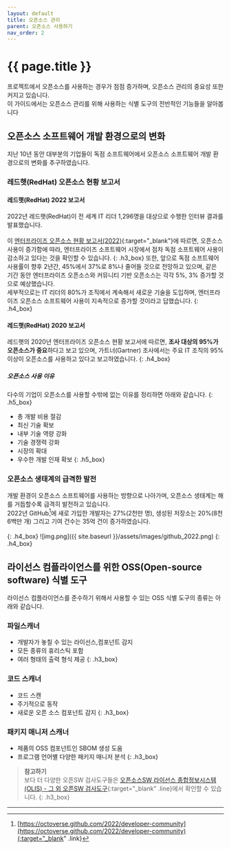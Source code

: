 ```yaml
---
layout: default
title: 오픈소스 관리
parent: 오픈소스 사용하기
nav_order: 2
---
```

# {{ page.title }}
<div class="summary">
프로젝트에서 오픈소스를 사용하는 경우가 점점 증가하며, 오픈소스 관리의 중요성 또한 커지고 있습니다. <br>
이 가이드에서는 오픈소스 관리를 위해 사용하는 식별 도구의 전반적인 기능들을 알아봅니다
</div>

## 오픈소스 소프트웨어 개발 환경으로의 변화
지난 10년 동안 대부분의 기업들이 독점 소프트웨어에서 오픈소스 소프트웨어 개발 환경으로의 변화를 추구하였습니다.

### 레드햇(RedHat) 오픈소스 현황 보고서
#### 레드햇(RedHat) 2022 보고서
2022년 레드햇(RedHat)이 전 세계 IT 리더 1,296명을 대상으로 수행한 인터뷰 결과를 발표했습니다.<br><br>
이 [엔터프라이즈 오픈소스 현황 보고서(2022)](https://www.redhat.com/en/enterprise-open-source-report/2022){:target="_blank"}에 따르면, 
오픈소스 사용이 증가함에 따라, 엔터프라이즈 소프트웨어 시장에서 점차 독점 소프트웨어 사용이 감소하고 있다는 것을 확인할 수 있습니다.
{: .h3_box}
또한, 앞으로 독점 소프트웨어 사용률이 향후 2년간, 45%에서 37%로 8%나 줄어들 것으로 전망하고 있으며,
같은 기간 동안 엔터프라이즈 오픈소스와 커뮤니티 기반 오픈소스는 각각 5%, 3% 증가할 것으로 예상했습니다.<br> 
세부적으로는 IT 리더의 80%가 조직에서 계속해서 새로운 기술을 도입하며, 엔터프라이즈 오픈소스 소프트웨어 사용이 지속적으로 증가할 것이라고 답했습니다.
{: .h4_box}

#### 레드햇(RedHat) 2020 보고서
레드햇의 2020년 엔터프라이즈 오픈소스 현황 보고서에 따르면, **조사 대상의 95%가 오픈소스가 중요**하다고 보고 있으며, 가트너(Gartner) 조사에서는 주요 IT 조직의 95% 이상이 오픈소스를 사용하고 있다고 보고하였습니다.
{: .h4_box}

##### 오픈소스 사용 이유
다수의 기업이 오픈소스를 사용할 수밖에 없는 이유를 정리하면 아래와 같습니다.
{: .h5_box}
* 총 개발 비용 절감
* 최신 기술 확보
* 내부 기술 역량 강화
* 기술 경쟁력 강화
* 시장의 확대
* 우수한 개발 인재 확보
{: .h5_box}

### 오픈소스 생태계의 급격한 발전

개발 환경이 오픈소스 소프트웨어를 사용하는 방향으로 나아가며, 오픈소스 생태계는 해를 거듭할수록 급격히 발전하고 있습니다.<br>
2022년 GitHub[^github_community]에 새로 가입한 개발자는 27%(2천만 명), 생성된 저장소는 20%(8천6백만 개) 그리고 기여 건수는 35억 건이 증가하였습니다.<br><br>
{: .h4_box}
![img.png]({{ site.baseurl }}/assets/images/github_2022.png)
{: .h4_box}


## 라이선스 컴플라이언스를 위한 OSS(Open-source software) 식별 도구

라이선스 컴플라이언스를 준수하기 위해서 사용할 수 있는 OSS 식별 도구의 종류는 아래와 같습니다.

### 파일스캐너
  - 개발자가 놓칠 수 있는 라이선스,컴포넌트 감지
  - 모든 종류의 휴리스틱 포함
  - 여러 형태의 출력 형식 제공
{: .h3_box}

### 코드 스캐너
  - 코드 스캔
  - 주기적으로 동작
  - 새로운 오픈 소스 컴포넌트 감지
{: .h3_box}

###  패키지 매니저 스캐너
  - 제품의 OSS 컴포넌트인 SBOM 생성 도움
  - 프로그램 언어별 다양한 패키지 매니저 분석
{: .h3_box}

>  **참고하기**  
>  보다 더 다양한 오픈SW 검사도구들은 [오픈소스SW 라이선스 종합정보시스템(OLIS) - 그 외 오픈SW 검사도구](https://www.olis.or.kr/codeEye/OpensourceLicenseInsp.do){:target="_blank" .line}에서 확인할 수 있습니다.
{: .h3_box}
----
[^github_community]: [https://octoverse.github.com/2022/developer-community](https://octoverse.github.com/2022/developer-community){:target="_blank" .link}
